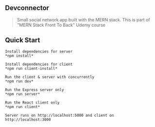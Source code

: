 ## Devconnector
> Small social network app built with the MERN stack. This is part of "MERN Stack Front To Back" Udemy course

## Quick Start
```
Install dependencies for server
*npm install*

Install dependencies for client
*npm run client-install*

Run the client & server with concurrently
*npm run dev*

Run the Express server only
*npm run server*

Run the React client only
*npm run client*

Server runs on http://localhost:5000 and client on http://localhost:3000
```
